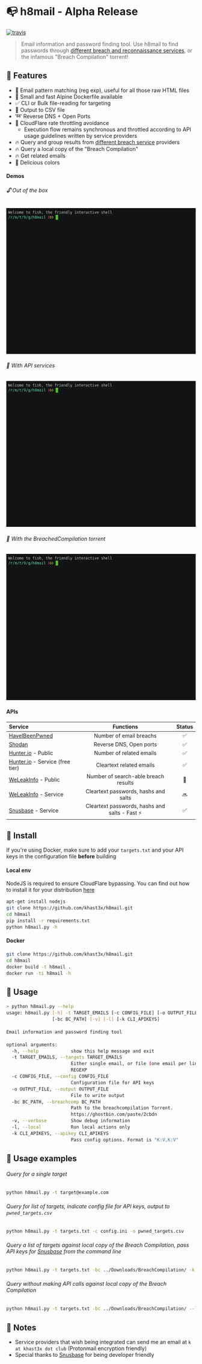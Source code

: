# :mailbox_with_no_mail: h8mail - Alpha Release

[![travis](https://img.shields.io/travis/khast3x/h8mail.svg)](https://travis-ci.org/khast3x/h8mail)
> Email information and password finding tool.
> Use h8mail to find passwords through [different breach and reconnaissance services](#apis), or the infamous "Breach Compilation" torrent!

##  :tangerine: Features

*  :mag_right: Email pattern matching (reg exp), useful for all those raw HTML files
* :whale: Small and fast Alpine Dockerfile available
* :white_check_mark: CLI or Bulk file-reading for targeting
* :memo: Output to CSV file
*  :loop: Reverse DNS + Open Ports
* :cop:  CloudFlare rate throttling avoidance
  - Execution flow remains synchronous and throttled according to API  usage guidelines written by service providers
*  :fire: Query and group results from [different breach service](#apis) providers
*  :fire: Query a local copy of the "Breach Compilation"
*  :fire: Get related emails
* :rainbow: Delicious colors

#### Demos

######  :unlock: Out of the box

![1](/doc/h8mail1.gif)

###### :rocket: With API services

![2](/doc/h8mail2.gif)

###### :minidisc: With the BreachedCompilation torrent
![3](/doc/h8mail3.gif)

####  APIs

|       Service      |         Functions        |         Status        |
|:--------------|:-----------------------:|:---------------------:|
| [HaveIBeenPwned](https://haveibeenpwned.com/) |      Number of email breachs      |   :white_check_mark: |
| [Shodan](https://www.shodan.io/)         | Reverse DNS, Open ports |   :white_check_mark: |
|[Hunter.io](https://hunter.io/) - Public   |Number of related emails   | :white_check_mark:  |
|[Hunter.io](https://hunter.io/) - Service (free tier)   |Cleartext related emails   | :white_check_mark:   |
|  [WeLeakInfo](https://weleakinfo.com/) - Public | Number of search-able breach results  |   :customs: |
|[WeLeakInfo](https://weleakinfo.com/) - Service   |Cleartext passwords, hashs and salts   |  :soon:  |
|[Snusbase](https://snusbase.com/) - Service   |Cleartext passwords, hashs and salts - Fast :zap:    | :white_check_mark:  |


## :tangerine: Install

If you're using Docker, make sure to add your `targets.txt` and your API keys in the configuration file **before** building
####  Local env
NodeJS is required to ensure CloudFlare bypassing. You can find out how to install it for your distribution [here](https://nodejs.org/en/download/package-manager/)

```bash
apt-get install nodejs
git clone https://github.com/khast3x/h8mail.git
cd h8mail
pip install -r requirements.txt
python h8mail.py -h
```

#### Docker

```bash
git clone https://github.com/khast3x/h8mail.git
cd h8mail
docker build -t h8mail .
docker run -ti h8mail -h
```

##  :tangerine: Usage

```bash
> python h8mail.py --help
usage: h8mail.py [-h] -t TARGET_EMAILS [-c CONFIG_FILE] [-o OUTPUT_FILE]
                 [-bc BC_PATH] [-v] [-l] [-k CLI_APIKEYS]

Email information and password finding tool

optional arguments:
  -h, --help            show this help message and exit
  -t TARGET_EMAILS, --targets TARGET_EMAILS
                        Either single email, or file (one email per line).
                        REGEXP
  -c CONFIG_FILE, --config CONFIG_FILE
                        Configuration file for API keys
  -o OUTPUT_FILE, --output OUTPUT_FILE
                        File to write output
  -bc BC_PATH, --breachcomp BC_PATH
                        Path to the breachcompilation Torrent.
                        https://ghostbin.com/paste/2cbdn
  -v, --verbose         Show debug information
  -l, --local           Run local actions only
  -k CLI_APIKEYS, --apikey CLI_APIKEYS
                        Pass config options. Format is "K:V,K:V"

```

## :tangerine: Usage examples

###### Query for a single target

```bash
python h8mail.py -t target@example.com
```

###### Query for list of targets, indicate config file for API keys, output to `pwned_targets.csv`
```bash
python h8mail.py -t targets.txt -c config.ini -o pwned_targets.csv
```

###### Query a list of targets against local copy of the Breach Compilation, pass API keys for [Snusbase](https://snusbase.com/) from the command line
```bash
python h8mail.py -t targets.txt -bc ../Downloads/BreachCompilation/ -k "snusbase_url:$snusbase_url,snusbase_token:$snusbase_token"
```

###### Query without making API calls against local copy of the Breach Compilation
```bash
python h8mail.py -t targets.txt -bc ../Downloads/BreachCompilation/ --local
```



## :tangerine: Notes

* Service providers that wish being integrated can send me an email at `k at khast3x dot club` (Protonmail encryption friendly)
* Special thanks to [Snusbase](https://snusbase.com/) for being developer friendly
